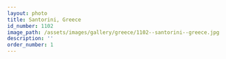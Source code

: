 ```yaml
---
layout: photo
title: Santorini, Greece
id_number: 1102
image_path: /assets/images/gallery/greece/1102--santorini--greece.jpg
description: ''
order_number: 1
---
```

